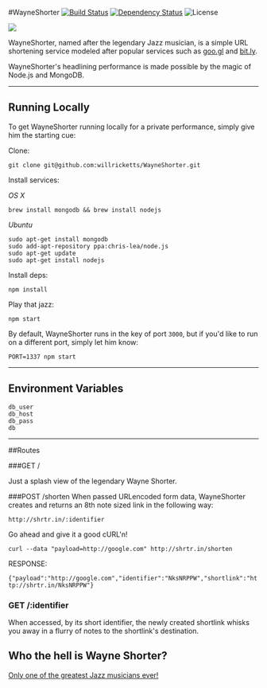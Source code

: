 #WayneShorter [![Build Status](https://travis-ci.org/willricketts/WayneShorter.svg?branch=master)](https://travis-ci.org/willricketts/WayneShorter) [![Dependency Status](https://david-dm.org/willricketts/wayneshorter.svg)](https://david-dm.org/willricketts/wayneshorter) ![License](https://img.shields.io/badge/license-GPLv3-blue.svg)

![](http://i.imgur.com/6JBw8jW.png)

WayneShorter, named after the legendary Jazz musician, is a simple URL shortening service modeled after popular services such as [goo.gl](http://goo.gl) and [bit.ly](http://bit.ly).

WayneShorter's headlining performance is made possible by the magic of Node.js and MongoDB.

---

## Running Locally
To get WayneShorter running locally for a private performance, simply give him the starting cue:

Clone:
```
git clone git@github.com:willricketts/WayneShorter.git
```

Install services:

*OS X*
```
brew install mongodb && brew install nodejs
```

*Ubuntu*
```
sudo apt-get install mongodb
sudo add-apt-repository ppa:chris-lea/node.js 
sudo apt-get update
sudo apt-get install nodejs
```
Install deps:
```
npm install
```

Play that jazz:
```
npm start
```

By default, WayneShorter runs in the key of port `3000`, but if you'd like to run on a different port, simply let him know:

```
PORT=1337 npm start
```

---


## Environment Variables
```
db_user
db_host
db_pass
db
```


---

##Routes

###GET /

Just a splash view of the legendary Wayne Shorter.

###POST /shorten
When passed URLencoded form data, WayneShorter creates and returns an 8th note sized link in the following way:
```
http://shrtr.in/:identifier
```
Go ahead and give it a good cURL'n!

`curl --data "payload=http://google.com" http://shrtr.in/shorten`

RESPONSE:

`{"payload":"http://google.com","identifier":"NksNRPPW","shortlink":"http://shrtr.in/NksNRPPW"}`

### GET /:identifier
When accessed, by its short identifier, the newly created shortlink whisks you away in a flurry of notes to the shortlink's destination.

## Who the hell is Wayne Shorter?
[Only one of the greatest Jazz musicians ever!](https://en.wikipedia.org/wiki/Wayne_Shorter)
